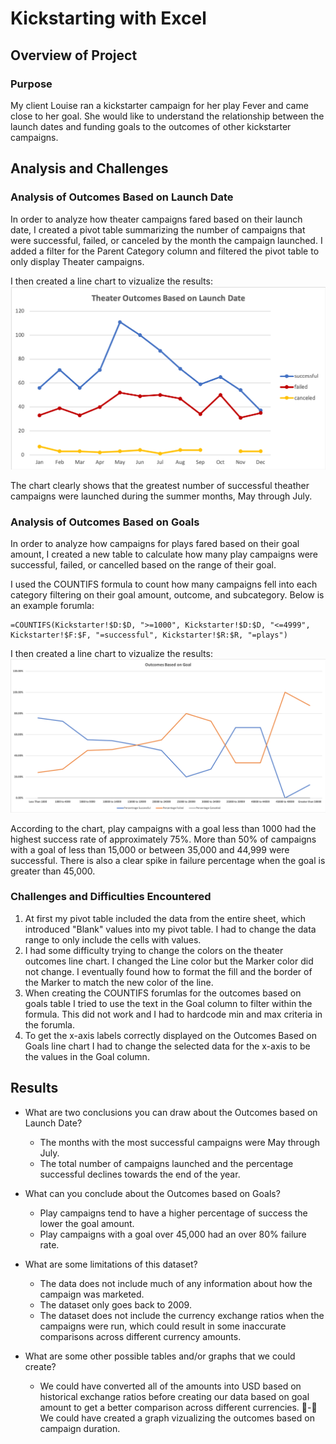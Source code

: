 # Kickstarting with Excel

## Overview of Project

### Purpose
My client Louise ran a kickstarter campaign for her play Fever and came close to her goal. She would like to understand the relationship between the launch dates and funding goals to the outcomes of other kickstarter campaigns. 

## Analysis and Challenges

### Analysis of Outcomes Based on Launch Date
In order to analyze how theater campaigns fared based on their launch date, I created a pivot table summarizing the number of campaigns that were successful, failed, or canceled by the month the campaign launched. I added a filter for the Parent Category column and filtered the pivot table to only display Theater campaigns.

I then created a line chart to vizualize the results:
![Theater Outcomes by Launch Date](resources/Theater_Outcomes_vs_Launch.png)

The chart clearly shows that the greatest number of successful theather campaigns were launched during the summer months, May through July. 

### Analysis of Outcomes Based on Goals
In order to analyze how campaigns for plays fared based on their goal amount, I created a new table to calculate how many play campaigns were successful, failed, or cancelled based on the range of their goal. 

I used the COUNTIFS formula to count how many campaigns fell into each category filtering on their goal amount, outcome, and subcategory. Below is an example forumla:
```
=COUNTIFS(Kickstarter!$D:$D, ">=1000", Kickstarter!$D:$D, "<=4999", Kickstarter!$F:$F, "=successful", Kickstarter!$R:$R, "=plays")
```

I then created a line chart to vizualize the results:
![Outcomes Based on Goals](resources/Outcomes_vs_Goals.png)

According to the chart, play campaigns with a goal less than 1000 had the highest success rate of approximately 75%. More than 50% of campaigns with a goal of less than 15,000 or between 35,000 and 44,999 were successful. There is also a clear spike in failure percentage when the goal is greater than 45,000.

### Challenges and Difficulties Encountered
1. At first my pivot table included the data from the entire sheet, which introduced "Blank" values into my pivot table. I had to change the data range to only include the cells with values.
2. I had some difficulty trying to change the colors on the theater outcomes line chart. I changed the Line color but the Marker color did not change. I eventually found how to format the fill and the border of the Marker to match the new color of the line. 
3. When creating the COUNTIFS forumlas for the outcomes based on goals table I tried to use the text in the Goal column to filter within the formula. This did not work and I had to hardcode min and max criteria in the forumla.
4. To get the x-axis labels correctly displayed on the Outcomes Based on Goals line chart I had to change the selected data for the x-axis to be the values in the Goal column. 


## Results

- What are two conclusions you can draw about the Outcomes based on Launch Date?
  - The months with the most successful campaigns were May through July. 
  - The total number of campaigns launched and the percentage successful declines towards the end of the year. 

- What can you conclude about the Outcomes based on Goals?
  - Play campaigns tend to have a higher percentage of success the lower the goal amount. 
  - Play campaigns with a goal over 45,000 had an over 80% failure rate. 

- What are some limitations of this dataset?
  - The data does not include much of any information about how the campaign was marketed. 
  - The dataset only goes back to 2009.
  - The dataset does not include the currency exchange ratios when the campaigns were run, which could result in some inaccurate comparisons across different currency amounts. 

- What are some other possible tables and/or graphs that we could create?
  - We could have converted all of the amounts into USD based on historical exchange ratios before creating our data based on goal amount to get a better comparison across different currencies. 
  - We could have created a graph vizualizing the outcomes based on campaign duration. 
